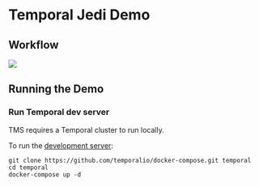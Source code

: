 # Temporal Jedi Demo

## Workflow

[![](https://mermaid.ink/img/pako:eNptkEFPhEAMhf9KMwcDyXLFhIOJLHhyY7JrYsyOh8qUZSLMkNnOqgH-uwPonuypfe9r0r5BVFaRyMTJYd_A414aCHUfRQdGx3EMSXIHeRTVmNWYkLlQa3uK45XLZ3vcU0X6QmCdIjfCdlhh1h2dpxXcLuDTDECajlAcyy-qPJOUZlHT9O0f8naE8rjDDwImhJsAfyJXDbxa_-zf6XelXFZeUDPU1v2dka9mMZsPUVRYE84WG9GR61Cr8PMwE1JwQx1JkYVWUY2-ZSmkmQKKnu3h21QiY-dpI3yvkKnQGNLqRPixPV_VUmm27irSMu7WcJeMpx9WGnPb?type=png)](https://mermaid.live/edit#pako:eNptkEFPhEAMhf9KMwcDyXLFhIOJLHhyY7JrYsyOh8qUZSLMkNnOqgH-uwPonuypfe9r0r5BVFaRyMTJYd_A414aCHUfRQdGx3EMSXIHeRTVmNWYkLlQa3uK45XLZ3vcU0X6QmCdIjfCdlhh1h2dpxXcLuDTDECajlAcyy-qPJOUZlHT9O0f8naE8rjDDwImhJsAfyJXDbxa_-zf6XelXFZeUDPU1v2dka9mMZsPUVRYE84WG9GR61Cr8PMwE1JwQx1JkYVWUY2-ZSmkmQKKnu3h21QiY-dpI3yvkKnQGNLqRPixPV_VUmm27irSMu7WcJeMpx9WGnPb)

## Running the Demo

### Run Temporal dev server
TMS requires a Temporal cluster to run locally.

To run the [development server](https://github.com/temporalio/docker-compose):
```
git clone https://github.com/temporalio/docker-compose.git temporal
cd temporal
docker-compose up -d
```